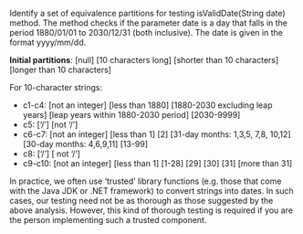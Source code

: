 <panel header="{{ icon_Q_A }} isValidDate">
<question has-input="true">

Identify a set of equivalence partitions for testing isValidDate(String date) method. The method checks if the parameter date is a day that falls in the period 1880/01/01 to 2030/12/31 (both inclusive). The date is given in the format yyyy/mm/dd.  

<div slot="answer">

**Initial partitions**: [null] [10 characters long] [shorter than 10 characters] [longer than 10 characters]

For 10-character strings:

* c1-c4: [not an integer] [less than 1880] [1880-2030 excluding leap years] [leap years within 1880-2030 period] [2030-9999]
* c5: [‘/’] [not ‘/’]
* c6-c7: [not an integer] [less than 1] [2] [31-day months: 1,3,5, 7,8, 10,12] [30-day months: 4,6,9,11] [13-99]
* c8: [‘/’] [ not ‘/’]
* c9-c10: [not an integer] [less than 1] [1-28] [29] [30] [31] [more than 31]

In practice, we often use ‘trusted’ library functions (e.g. those that come with the Java JDK or .NET framework) to convert strings into dates. In such cases, our testing need not be as thorough as those suggested by the above analysis. However, this kind of thorough testing is required if you are the person implementing such a trusted component.

</div>
</question>
</panel>
